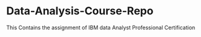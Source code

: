 # Data-Analysis-Course-Repo
This Contains the assignment of IBM data Analyst Professional Certification
